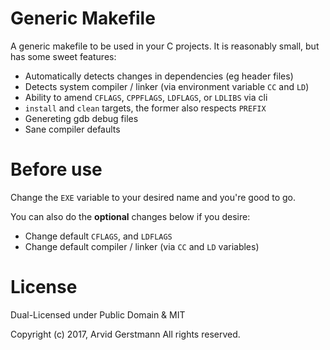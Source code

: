 Generic Makefile
==================

A generic makefile to be used in your C projects.
It is reasonably small, but has some sweet features:

- Automatically detects changes in dependencies (eg header files)
- Detects system compiler / linker (via environment variable `CC` and `LD`)
- Ability to amend `CFLAGS`, `CPPFLAGS`, `LDFLAGS`, or `LDLIBS` via cli
- `install` and `clean` targets, the former also respects `PREFIX`
- Genereting gdb debug files
- Sane compiler defaults


Before use
==================

Change the `EXE` variable to your desired name and you're good to go.

You can also do the **optional** changes below if you desire:

- Change default `CFLAGS`, and `LDFLAGS`
- Change default compiler / linker (via `CC` and `LD` variables)


License
=======

Dual-Licensed under Public Domain & MIT

Copyright (c) 2017, Arvid Gerstmann
All rights reserved.
